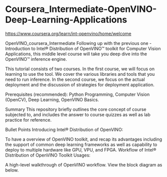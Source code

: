 # Coursera_Intermediate-OpenVINO-Deep-Learning-Applications
https://www.coursera.org/learn/int-openvino/home/welcome

OpenVINO_coursera_Intermediate
Following up with the previous one - Introduction to Intel® Distribution of OpenVINO™ toolkit for Computer Vision Applications, this middle level course will take you deep dive into the OpenVINO™ inference engine.

This tutorial consists of two courses. In the first course, we will focus on learning to use the tool. We cover the various libraries and tools that you need to run inference. In the second course, we focus on the actual deployment and the discussion of strategies for deployment application.

Prerequisites (recommended): Python Programming, Computer Vision (OpenCV), Deep Learning, OpenVINO Basics.

Summary
This repository briefly outlines the core concept of course subjected to, and includes the answer to course quizzes as well as lab practice for reference.

Bullet Points
Introducing Intel® Distribution of OpenVINO:

To have a overview of OpenVINO toolkit, and recap its advantages including the support of common deep learning frameworks as well as capability to deploy to multiple hardware like GPU, VPU, and FPGA.
Workflow of Intel® Distribution of OpenVINO Toolkit Usages:

A high-level walkthrough of OpenVINO workflow. View the block diagram as below.
